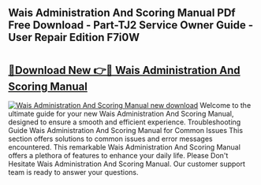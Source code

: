 ## Wais Administration And Scoring Manual PDf Free Download - Part-TJ2 Service Owner Guide - User Repair Edition F7i0W

# <h2><a href="http://bc98960.oget.top/?id=Wais+Administration+And+Scoring+Manual">🔗Download New 👉🔴 Wais Administration And Scoring Manual</a></h2>

[![Wais Administration And Scoring Manual new download](https://i.imgur.com/5g1atiW.png)](http://bc98960.oget.top/?id=Wais+Administration+And+Scoring+Manual)
Welcome to the ultimate guide for your new Wais Administration And Scoring Manual, designed to ensure a smooth and efficient experience. Troubleshooting Guide Wais Administration And Scoring Manual for Common Issues This section offers solutions to common issues and error messages encountered. This remarkable Wais Administration And Scoring Manual offers a plethora of features to enhance your daily life. Please Don't Hesitate Wais Administration And Scoring Manual. Our customer support team is ready to answer your questions.
